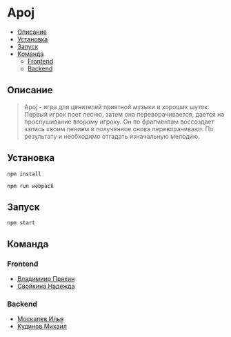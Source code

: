 # Apoj

* [Описание](#description)
* [Установка](#install)
* [Запуск](#launch)
* [Команда](#team)
  * [Frontend](#frontend)
  * [Backend](#backend)

<a name="description"></a>
## Описание
> Apoj - игра для ценителей приятной музыки и хороших шуток. Первый игрок поет песню, затем она переворачивается, дается на прослушивание второму игроку. Он по фрагментам воссоздает запись своим пением и полученное снова переворачивают. По результату и необходимо отгадать изначальную мелодию. 

<a name="install"></a>
## Установка

```
npm install
```
```
npm run webpack
```

<a name="launch"></a>
## Запуск

```
npm start
```

<a name="team"></a>
## Команда
<a name="frontend"></a>
### Frontend
  * [Владимиир Пряхин](http://github.com/pryahin)
  * [Свойкина Надежда](http://github.com/couatl)
  
<a name="backend"></a>
### Backend
  * [Москалев Илья](http://github.com/ilyamoskalev)
  * [Кудинов Михаил](http://github.com/MikKud)
